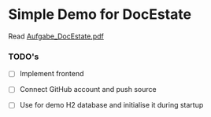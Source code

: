 # Simple Demo for DocEstate 

Read [Aufgabe_DocEstate.pdf](Aufgabe_DocEstate.pdf)

### TODO's

- [ ] Implement frontend
- [ ] Connect GitHub account and push source
- [ ] Use for demo H2 database and initialise it during startup

